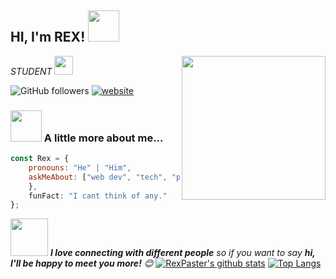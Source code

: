 <h2>HI, I'm REX! <img src="https://media.giphy.com/media/12oufCB0MyZ1Go/giphy.gif" width="50"></h2>
<img align='right' src="https://media.giphy.com/media/M9gbBd9nbDrOTu1Mqx/giphy.gif" width="230">
<p><em> STUDENT </a><img src="https://media.giphy.com/media/WUlplcMpOCEmTGBtBW/giphy.gif" width="30"> 
</em></p>

![GitHub followers](https://img.shields.io/github/followers/RexPaster?label=Follow&style=social)
[![website](https://img.shields.io/badge/Website-46a2f1.svg?&style=flat-square&logo=Google-Chrome&logoColor=white&link=https://anmolsingh.me/)](https://rexpaster.github.io/)


### <img src="https://media.giphy.com/media/VgCDAzcKvsR6OM0uWg/giphy.gif" width="50"> A little more about me...  

```javascript
const Rex = {
    pronouns: "He" | "Him",
    askMeAbout: ["web dev", "tech", "photography"],
    },
    funFact: "I cant think of any."
};
```

<img src="https://media.giphy.com/media/LnQjpWaON8nhr21vNW/giphy.gif" width="60"> <em><b>I love connecting with different people</b> so if you want to say <b>hi, I'll be happy to meet you more!</b> 😊</em>
[![RexPaster's github stats](https://github-readme-stats.vercel.app/api?username=RexPaster&show_icons=true&theme=default)](https://github.com/RexPaster/)
[![Top Langs](https://github-readme-stats.vercel.app/api/top-langs/?username=RexPaster&layout=demo)](https://github.com/anuraghazra/github-readme-stats)
